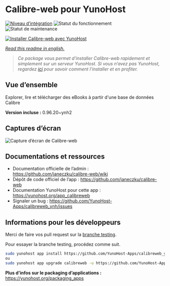 <!--
N.B.: This README was automatically generated by https://github.com/YunoHost/apps/tree/master/tools/README-generator
It shall NOT be edited by hand.
-->

# Calibre-web pour YunoHost

[![Niveau d’intégration](https://dash.yunohost.org/integration/calibreweb.svg)](https://dash.yunohost.org/appci/app/calibreweb) ![Statut du fonctionnement](https://ci-apps.yunohost.org/ci/badges/calibreweb.status.svg) ![Statut de maintenance](https://ci-apps.yunohost.org/ci/badges/calibreweb.maintain.svg)

[![Installer Calibre-web avec YunoHost](https://install-app.yunohost.org/install-with-yunohost.svg)](https://install-app.yunohost.org/?app=calibreweb)

*[Read this readme in english.](./README.md)*

> *Ce package vous permet d’installer Calibre-web rapidement et simplement sur un serveur YunoHost.
Si vous n’avez pas YunoHost, regardez [ici](https://yunohost.org/#/install) pour savoir comment l’installer et en profiter.*

## Vue d’ensemble

Explorer, lire et télécharger des eBooks à partir d'une base de données Calibre

**Version incluse :** 0.96.20~ynh2

## Captures d’écran

![Capture d’écran de Calibre-web](./doc/screenshots/screenshot.png)

## Documentations et ressources

* Documentation officielle de l’admin : <https://github.com/janeczku/calibre-web/wiki>
* Dépôt de code officiel de l’app : <https://github.com/janeczku/calibre-web>
* Documentation YunoHost pour cette app : <https://yunohost.org/app_calibreweb>
* Signaler un bug : <https://github.com/YunoHost-Apps/calibreweb_ynh/issues>

## Informations pour les développeurs

Merci de faire vos pull request sur la [branche testing](https://github.com/YunoHost-Apps/calibreweb_ynh/tree/testing).

Pour essayer la branche testing, procédez comme suit.

``` bash
sudo yunohost app install https://github.com/YunoHost-Apps/calibreweb_ynh/tree/testing --debug
ou
sudo yunohost app upgrade calibreweb -u https://github.com/YunoHost-Apps/calibreweb_ynh/tree/testing --debug
```

**Plus d’infos sur le packaging d’applications :** <https://yunohost.org/packaging_apps>